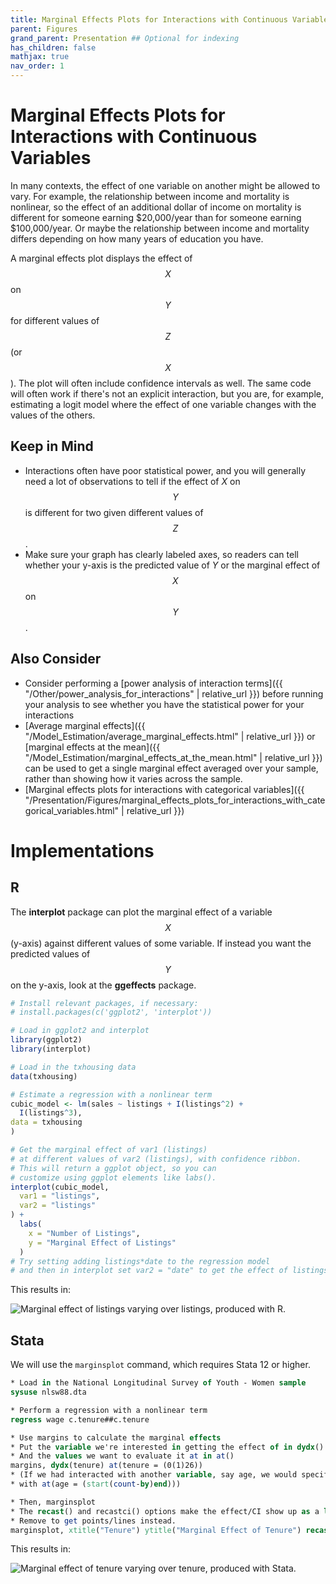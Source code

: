 ```yaml
---
title: Marginal Effects Plots for Interactions with Continuous Variables
parent: Figures
grand_parent: Presentation ## Optional for indexing
has_children: false
mathjax: true
nav_order: 1
---
```


# Marginal Effects Plots for Interactions with Continuous Variables

In many contexts, the effect of one variable on another might be allowed to vary. For example, the relationship between income and mortality is nonlinear, so the effect of an additional dollar of income on mortality is different for someone earning $20,000/year than for someone earning $100,000/year. Or maybe the relationship between income and mortality differs depending on how many years of education you have.

A marginal effects plot displays the effect of $$X$$ on $$Y$$ for different values of $$Z$$ (or $$X$$). The plot will often include confidence intervals as well. The same code will often work if there's not an explicit interaction, but you are, for example, estimating a logit model where the effect of one variable changes with the values of the others.

## Keep in Mind

- Interactions often have poor statistical power, and you will generally need a lot of observations to tell if the effect of $X$ on $$Y$$ is different for two given different values of $$Z$$.
- Make sure your graph has clearly labeled axes, so readers can tell whether your y-axis is the predicted value of $Y$ or the marginal effect of $$X$$ on $$Y$$.

## Also Consider

- Consider performing a [power analysis of interaction terms]({{ "/Other/power_analysis_for_interactions" | relative_url }}) before running your analysis to see whether you have the statistical power for your interactions
- [Average marginal effects]({{ "/Model_Estimation/average_marginal_effects.html" | relative_url }}) or [marginal effects at the mean]({{ "/Model_Estimation/marginal_effects_at_the_mean.html" | relative_url }}) can be used to get a single marginal effect averaged over your sample, rather than showing how it varies across the sample.
- [Marginal effects plots for interactions with categorical variables]({{ "/Presentation/Figures/marginal_effects_plots_for_interactions_with_categorical_variables.html" | relative_url }})

# Implementations

## R

The **interplot** package can plot the marginal effect of a variable $$X$$ (y-axis) against different values of some variable. If instead you want the predicted values of $$Y$$ on the y-axis, look at the **ggeffects** package.

```r
# Install relevant packages, if necessary:
# install.packages(c('ggplot2', 'interplot'))

# Load in ggplot2 and interplot
library(ggplot2)
library(interplot)

# Load in the txhousing data
data(txhousing)

# Estimate a regression with a nonlinear term
cubic_model <- lm(sales ~ listings + I(listings^2) +
  I(listings^3),
data = txhousing
)

# Get the marginal effect of var1 (listings)
# at different values of var2 (listings), with confidence ribbon.
# This will return a ggplot object, so you can
# customize using ggplot elements like labs().
interplot(cubic_model,
  var1 = "listings",
  var2 = "listings"
) +
  labs(
    x = "Number of Listings",
    y = "Marginal Effect of Listings"
  )
# Try setting adding listings*date to the regression model
# and then in interplot set var2 = "date" to get the effect of listings at different values of date
```
This results in:

![Marginal effect of listings varying over listings, produced with R.](https://github.com/LOST-STATS/LOST-STATS.github.io/raw/master/Presentation/Figures/Images/Marginal-Effects-Plots-for-Interactions-with-Continuous-Variables/r_marginal_effect_continuous_interaction.png)

## Stata

We will use the `marginsplot` command, which requires Stata 12 or higher.

```stata
* Load in the National Longitudinal Survey of Youth - Women sample
sysuse nlsw88.dta

* Perform a regression with a nonlinear term
regress wage c.tenure##c.tenure

* Use margins to calculate the marginal effects
* Put the variable we're interested in getting the effect of in dydx()
* And the values we want to evaluate it at in at()
margins, dydx(tenure) at(tenure = (0(1)26))
* (If we had interacted with another variable, say age, we would specify similarly,
* with at(age = (start(count-by)end)))

* Then, marginsplot
* The recast() and recastci() options make the effect/CI show up as a line/area
* Remove to get points/lines instead.
marginsplot, xtitle("Tenure") ytitle("Marginal Effect of Tenure") recast(line) recastci(rarea)
```
This results in:

![Marginal effect of tenure varying over tenure, produced with Stata.](https://github.com/LOST-STATS/LOST-STATS.github.io/raw/master/Presentation/Figures/Images/Marginal-Effects-Plots-for-Interactions-with-Continuous-Variables/stata_marginal_effects_continuous_interaction.png)

